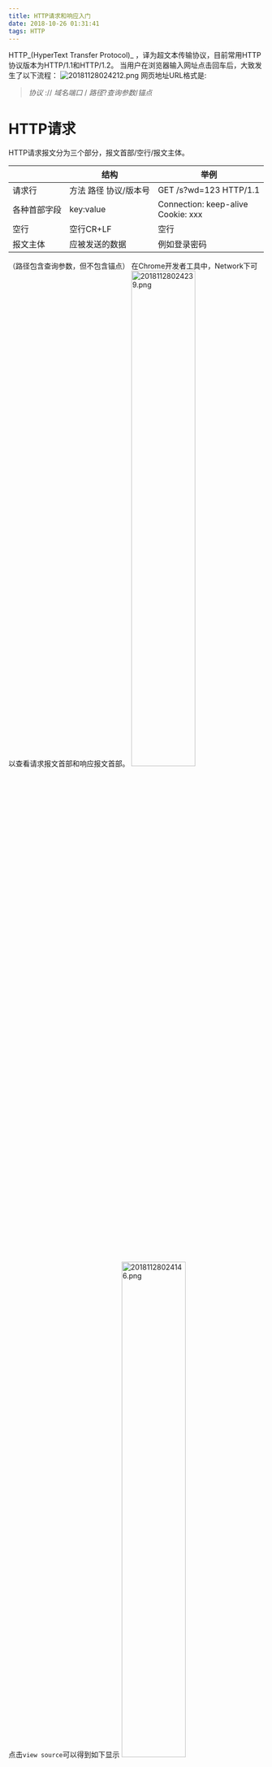 ```yaml
---
title: HTTP请求和响应入门
date: 2018-10-26 01:31:41
tags: HTTP
---
```

HTTP_(HyperText Transfer Protocol)_ ，译为超文本传输协议，目前常用HTTP协议版本为HTTP/1.1和HTTP/1.2。
当用户在浏览器输入网址点击回车后，大致发生了以下流程：
<img src="https://i.loli.net/2018/11/28/5bfd9061f3a44.png" alt="20181128024212.png" title="20181128024212.png" >
网页地址URL格式是: 
> _协议_ :// _域名端口_ / _路径_?_查询参数_/_锚点_  

# HTTP请求
HTTP请求报文分为三个部分，报文首部/空行/报文主体。

|    |结构|举例
|----|-----|-----|
|请求行|方法 路径 协议/版本号| GET /s?wd=123 HTTP/1.1|
|各种首部字段|key:value|Connection: keep-alive <br> Cookie: xxx|
|空行| 空行CR+LF |空行  |
|报文主体|应被发送的数据|例如登录密码 |
（路径包含查询参数，但不包含锚点）
在Chrome开发者工具中，Network下可以查看请求报文首部和响应报文首部。
<img src="https://i.loli.net/2018/11/28/5bfd90683aac8.png" alt="20181128024239.png" title="20181128024239.png" width="50%" height="50%">
点击`view source`可以得到如下显示
<img src="https://i.loli.net/2018/11/28/5bfd90686cde5.png" alt="20181128024146.png" title="20181128024146.png" width="50%" height="50%">
## HTTP请求方法
HTTP的请求动作方法有以下几种

|方法|说明|方法|说明|
|---|---|---|---|
|GET|获取资源|POST|传输实体|
|PUT|传输文件|HEAD|获得报文首部|
|DELETE|删除文件|OPTIONS|询问支持的方法|
|TRACE|追踪路径|CONNECT|要求用隧道协议连接代理
|LINK|建立和资源之间的联系|UNLINK|断开连接关系|

# HTTP响应
在上文可以知道，HTTP响应也可以在Chrome开发者工具获取，HTTP响应报文同样分为三个部分，报文首部/空行/报文主体。

|    |结构|举例
|----|-----|-----|
|状态行|协议/版本号 状态码 解释短语| HTTP/1.1 200 OK|
|各种首部字段|key:value|Content-Type: text/html <br> Content-Length: 362|
|空行| 空行CR+LF |空行  |
|报文主体|要下载的内容|例如HTML |
## HTTP状态码
状态码的职责是当客户端向服务端发送请求时，描述返回的请求结果。借助状态码，用户可以知道服务器端是正常处理了需求，还是出现了错误。

| |类别|原因短语|
|---|---|
|1xx|Information（信息性状态码）|接收的请求正在处理|
|2xx|Success（成功状态码）|请求正常完成|
|3xx|Redirection（重定向状态码）|需要进行附加操作以完成请求|
|4xx|Client Error（客户端错误状态码）|服务器无法处理请求|
|5xx|Server Error（服务器错误状态码）|服务器处理请求出错|
例如：200表示成功；301永久重定向；302临时重定向；403客户端不允许访问；404服务器没有请求的资源；500服务器内部错误。
# `curl`命令
在浏览器上我们可以直接输入网址，但在命令行中，同样可以通过`curl`命令来完成动作。在官方文档对`curl`的解释是：`curl`是一种使用其中一种支持的协议从服务器传输数据或向服务器传输数据的工具，`curl`提供了大量有用的技巧，如代理支持，用户身份验证，FTP上传，HTTP发布，SSL连接，cookie，文件传输恢复等，功能的数量将使你的头旋脑转！
> `curl`语法 
>  curl  [options]  [URL...]

>curl -s -v -H "key: value" -- "www.baidu.com"
>-s:表示安静模式，不显示进度条；-v：表示显示请求报文和响应报文；-H “key：alue”：往首部字段添加key/alue

>curl -X POST -d "xxxx" -s -v -H "key: value" -- "www.baidu.com"
>-X POST:表示改变请求方法为POST（或者其他）； -d “xxxx”：表示上传xxxx

在这篇文章中，还省略了同样重要复杂的首部字段，分别有通用首部、请求首部、响应首部、实体首部及其他首部字段。

参考文献：
* [图解HTTP](http://www.ituring.com.cn/book/1229)
* [精读《图解HTTP》](https://github.com/bailinlin/Awsome-Front-End-Xmind/issues/5)

    <strong>Fighting</strong>


